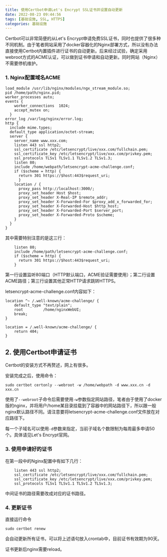 ```yaml
---
title: 使用Certbot申请Let's Encrypt SSL证书并设置自动更新
date: 2022-08-23 09:44:56
tags: [基础设施, SSL, HTTPS]
categories: 基础设施
---
```


Certbot可以非常简便的从Let's Encrypt申请免费SSL证书，同时也提供了很多种不同机制。由于笔者网站采用了docker容器化的Nginx部署方式，所以没有办法直接使用Certbot内置插件进行证书的自动更新。后来经过试验，确定采用webroot方式的ACME认证，可以做到证书申请和自动更新。同时网站（Nginx）不需要停机维护。

### 1. Nginx配置域名ACME

```
load_module /usr/lib/nginx/modules/ngx_stream_module.so;
pid /home/path/nginx.pid;
worker_processes auto;
events {
    worker_connections  1024;
    accept_mutex on;
  }
error_log /var/log/nginx/error.log;
http {
  include mime.types;
  default_type application/octet-stream;
  server {
    server_name www.xxx.com;
    listen 443 ssl http2;
    ssl_certificate /etc/letsencrypt/live/xxx.com/fullchain.pem;
    ssl_certificate_key /etc/letsencrypt/live/xxx.com/privkey.pem;
    ssl_protocols TLSv1 TLSv1.1 TLSv1.2 TLSv1.3;
    listen 80;
    include /home/webpath/letsencrypt-acme-challenge.conf;
    if ($scheme = http) {
      return 301 https://$host:443$request_uri;
      }
    location / {
      proxy_pass http://localhost:3000/;
      proxy_set_header Host $host;
      proxy_set_header X-Real-IP $remote_addr;
      proxy_set_header X-Forwarded-For $proxy_add_x_forwarded_for;
      proxy_set_header X-Forwarded-Host $http_host;
      proxy_set_header X-Forwarded-Port $server_port;
      proxy_set_header X-Forwarded-Proto $scheme;
    }
  }
}
```

其中需要特别注意的是这三行：
```
    listen 80;
    include /home/path/letsencrypt-acme-challenge.conf;
    if ($scheme = http) {
      return 301 https://$host:443$request_uri;
    }
```

第一行设置监听80端口（HTTP默认端口，ACME验证需要使用）；第二行设置ACME路径；第三行设置其他正常HTTP请求跳转HTTPS。

letsencrypt-acme-challenge.conf内容如下：
```
location ^~ /.well-known/acme-challenge/ {
    default_type "text/plain";
    root         /home/nginxWebUI;
    break;
}

location = /.well-known/acme-challenge/ {
    return 404;
}
```

## 2. 使用Certbot申请证书
Certbot的安装方式不再赘述，网上有很多。

安装完成之后，使用命令：
```
sudo certbot certonly --webroot -w /home/webpath -d www.xxx.cn -d xxx.cn
```

使用了`--webroot`子命令后需要使用`-w`参数指定网站路径，笔者由于使用了docker版的nginx，并将用户/home某目录挂载到了容器中的网站路径下，所以跟一般nginx默认路径不同。请注意要将letsencrypt-acme-challenge.conf文件放在对应路径下。

每一个子域名可以使用`-d`参数来指定，当前子域名个数限制为每周最多申请50个。具体请见Let's Encrypt官网。

### 3. 使用申请好的证书

在第一段中的Nginx配置中有如下几行：
```
    listen 443 ssl http2;
    ssl_certificate /etc/letsencrypt/live/xxx.com/fullchain.pem;
    ssl_certificate_key /etc/letsencrypt/live/xxx.com/privkey.pem;
    ssl_protocols TLSv1 TLSv1.1 TLSv1.2 TLSv1.3;
```
中间证书的路径需要改成对应的证书路径。

### 4. 更新证书

直接运行命令
```
sudo certbot renew
```
会自动更新所有证书，可以将上述语句放入crontab中，目前证书有效期为90天。

证书更新后nginx需要reload。
